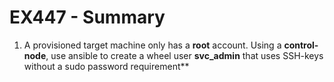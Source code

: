 # EX447 - Summary

1. A provisioned target machine only has a **root** account. Using a **control-node**, use ansible to create a wheel user **svc_admin** that uses SSH-keys without a sudo password requirement**
